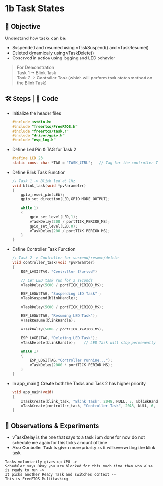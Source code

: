 # 1b Task States

## 🎯 Objective
Understand how tasks can be:  
- Suspended and resumed using vTaskSuspend() and vTaskResume()
- Deleted dynamically using vTaskDelete()
- Observed in action using logging and LED behavior

> For Demonstration  
> Task 1 -> Blink Task  
> Task 2 -> Controller Task (which will perform task states method on the Blink Task)  

## 🛠 Steps | 📝 Code 
- Initialize the header files
  ```c
  #include <stdio.h>
  #include "freertos/FreeRTOS.h"
  #include "freertos/task.h"
  #include "driver/gpio.h"
  #include "esp_log.h"
  ```
- Define Led Pin & TAG for Task 2
  ```c
  #define LED 23
  static const char *TAG = "TASK_CTRL";   // Tag for the controller Task
  ```
- Define Blink Task Function
  ```c
  // Task 1 -> Blink led at 1Hz
  void blink_task(void *pvParameter)
  {
      gpio_reset_pin(LED);
      gpio_set_direction(LED,GPIO_MODE_OUTPUT);
  
      while(1)
      {
          gpio_set_level(LED,1);
          vTaskDelay(200 / portTICK_PERIOD_MS);
          gpio_set_level(LED,0);
          vTaskDelay(200 / portTICK_PERIOD_MS);
      }
  }
  ```
- Define Controller Task Function
  ```c
  // Task 2 -> Controller for suspend/resume/delete
  void controller_task(void *pvParamter)
  {
      ESP_LOGI(TAG, "Controller Started");
  
      // Let LED task run for 3 seconds
      vTaskDelay(5000 / portTICK_PERIOD_MS);
  
      ESP_LOGW(TAG, "Suspending LED Task");
      vTaskSuspend(blinkHandle);
  
      vTaskDelay(5000 / portTICK_PERIOD_MS);
  
      ESP_LOGW(TAG, "Resuming LED Task");
      vTaskResume(blinkHandle);
  
      vTaskDelay(5000 / portTICK_PERIOD_MS);
  
      ESP_LOGE(TAG, "Deleting LED Task");
      vTaskDelete(blinkHandle);    // LED Task will stop permanently
  
      while(1)
      {
          ESP_LOGI(TAG,"Controller running...");
          vTaskDelay(2000 / portTICK_PERIOD_MS);
      }
  }
  ``` 
- In app_main() Create both the Tasks and Task 2 has higher priority
  ```c
  void app_main(void)
  {
      xTaskCreate(blink_task, "Blink Task", 2048, NULL, 5, &blinkHandle);
      xTaskCreate(controller_task, "Controller Task", 2048, NULL, 6, NULL);
  }
  ```

## 👀 Observations & Experiments
- vTaskDelay is the one that says to a task i am done for now do not schedule me again for this ticks amount of time
- Also Controller Task is given more priority as it will overwriting the blink task  
```
Tasks voluntarily gives up CPU ->
Scheduler says Okay you are blocked for this much time then who else is ready to run ->
It picks another Ready Task and switches context ->
This is FreeRTOS Multitasking
```




